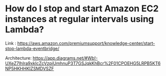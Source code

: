 # How do I stop and start Amazon EC2 instances at regular intervals using Lambda?

Link : https://aws.amazon.com/premiumsupport/knowledge-center/start-stop-lambda-eventbridge/

Architecture: https://app.diagrams.net/#Wb!-UXeZ7lhIra9xkIcZcVzpiUmhnuP3T7GSJqkKhBcr%2F01CPOEHG5LRPB5KT6NP5HKHHKIZSMDVSZF
